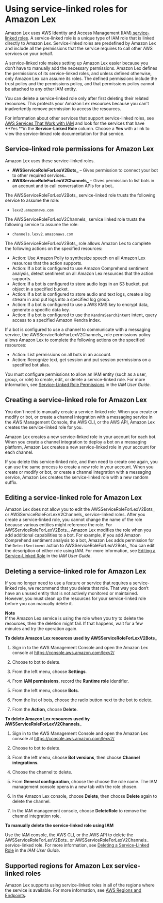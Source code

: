 # Using service\-linked roles for Amazon Lex<a name="using-service-linked-roles"></a>

Amazon Lex uses AWS Identity and Access Management \(IAM\)[ service\-linked roles](https://docs.aws.amazon.com/IAM/latest/UserGuide/id_roles_terms-and-concepts.html#iam-term-service-linked-role)\. A service\-linked role is a unique type of IAM role that is linked directly to Amazon Lex\. Service\-linked roles are predefined by Amazon Lex and include all the permissions that the service requires to call other AWS services on your behalf\. 

A service\-linked role makes setting up Amazon Lex easier because you don’t have to manually add the necessary permissions\. Amazon Lex defines the permissions of its service\-linked roles, and unless defined otherwise, only Amazon Lex can assume its roles\. The defined permissions include the trust policy and the permissions policy, and that permissions policy cannot be attached to any other IAM entity\.

You can delete a service\-linked role only after first deleting their related resources\. This protects your Amazon Lex resources because you can't inadvertently remove permission to access the resources\.

For information about other services that support service\-linked roles, see [AWS Services That Work with IAM](https://docs.aws.amazon.com/IAM/latest/UserGuide/reference_aws-services-that-work-with-iam.html) and look for the services that have **Yes **in the **Service\-Linked Role** column\. Choose a **Yes** with a link to view the service\-linked role documentation for that service\.

## Service\-linked role permissions for Amazon Lex<a name="slr-permissions"></a>

Amazon Lex uses these service\-linked roles\.
+ **AWSServiceRoleForLexV2Bots\_** – Gives permission to connect your bot to other required services\.\.
+ **AWSServiceRoleForLexV2Channels\_** – Gives permission to list bots in an account and to call conversation APIs for a bot\.\.

The AWSServiceRoleForLexV2Bots\_ service\-linked role trusts the following service to assume the role:
+ `lexv2.amazonaws.com`

The AWSServiceRoleForLexV2Channels\_ service linked role trusts the following service to assume the role:
+ `channels.lexv2.amazonaws.com`

The AWSServiceRoleForLexV2Bots\_ role allows Amazon Lex to complete the following actions on the specified resources:
+ Action: Use Amazon Polly to synthesize speech on all Amazon Lex resources that the action supports\.
+ Action: If a bot is configured to use Amazon Comprehend sentiment analysis, detect sentiment on all Amazon Lex resources that the action supports\.
+ Action: If a bot is configured to store audio logs in an S3 bucket, put object in a specified bucket\.
+ Action: If a bot is configured to store audio and text logs, create a log stream in and put logs into a specified log group\.
+ Action: If a bot is configured to use a AWS KMS key to encrypt data, generate a specific data key\.
+ Action: If a bot is configured to use the `KendraSearchIntent` intent, query access to a specified Amazon Kendra index\.

If a bot is configured to use a channel to communicate with a messaging service, the AWSServiceRoleForLexV2Channels\_ role permissions policy allows Amazon Lex to complete the following actions on the specified resources:
+ Action: List permissions on all bots in an account\.
+ Action: Recognize text, get session and put session permissions on a specified bot alias\.

You must configure permissions to allow an IAM entity \(such as a user, group, or role\) to create, edit, or delete a service\-linked role\. For more information, see [Service\-Linked Role Permissions](https://docs.aws.amazon.com/IAM/latest/UserGuide/using-service-linked-roles.html#service-linked-role-permissions) in the *IAM User Guide*\.

## Creating a service\-linked role for Amazon Lex<a name="create-slr"></a>

You don't need to manually create a service\-linked role\. When you create or modify or bot, or create a channel integration with a messaging service in the AWS Management Console, the AWS CLI, or the AWS API, Amazon Lex creates the service\-linked role for you\. 

Amazon Lex creates a new service\-linked role in your account for each bot\. When you create a channel integration to deploy a bot on a messaging platform, Amazon Lex creates a new service\-linked role in your account for each channel\.

If you delete this service\-linked role, and then need to create one again, you can use the same process to create a new role in your account\. When you create or modify or bot, or create a channel integration with a messaging service, Amazon Lex creates the service\-linked role with a new random suffix\. 

## Editing a service\-linked role for Amazon Lex<a name="edit-slr"></a>

Amazon Lex does not allow you to edit the AWSServiceRoleForLexV2Bots\_ or AWSServiceRoleForLexV2Channels\_ service\-linked roles\. After you create a service\-linked role, you cannot change the name of the role because various entities might reference the role\. For AWSServiceRoleForLexV2Bots\_, Amazon Lex modifies the role when you add additional capabilities to a bot\. For example, if you add Amazon Comprehend sentiment analysis to a bot, Amazon Lex adds permission for the `DetectSentiment` action to AWSServiceRoleForLexV2Bots\_ You can edit the description of either role using IAM\. For more information, see [Editing a Service\-Linked Role](https://docs.aws.amazon.com/IAM/latest/UserGuide/using-service-linked-roles.html#edit-service-linked-role) in the *IAM User Guide*\.

## Deleting a service\-linked role for Amazon Lex<a name="delete-slr"></a>

If you no longer need to use a feature or service that requires a service\-linked role, we recommend that you delete that role\. That way you don’t have an unused entity that is not actively monitored or maintained\. However, you must clean up the resources for your service\-linked role before you can manually delete it\.

**Note**  
If the Amazon Lex service is using the role when you try to delete the resources, then the deletion might fail\. If that happens, wait for a few minutes and try the operation again\.

**To delete Amazon Lex resources used by AWSServiceRoleForLexV2Bots\_**

1. Sign in to the AWS Management Console and open the Amazon Lex console at [ https://console\.aws\.amazon\.com/lexv2/ ](https://console.aws.amazon.com/https://console.aws.amazon.com/lexv2/)

1. Choose to bot to delete\. 

1. From the left menu, choose **Settings**\.

1. From **IAM permissions**, record the **Runtime role** identifier\.

1. From the left menu, choose **Bots**\.

1. From the list of bots, choose the radio button next to the bot to delete\.

1. From the **Action**, choose **Delete**\.

**To delete Amazon Lex resources used by AWSServiceRoleForLexV2Channels\_**

1. Sign in to the AWS Management Console and open the Amazon Lex console at [ https://console\.aws\.amazon\.com/lexv2/ ](https://console.aws.amazon.com/https://console.aws.amazon.com/lexv2/)

1. Choose to bot to delete\. 

1. From the left menu, choose **Bot versions**, then choose **Channel integrations**\.

1. Choose the channel to delete\.

1. From **General configuration**, choose the choose the role name\. The IAM management console opens in a new tab with the role chosen\.

1. In the Amazon Lex console, choose **Delete**, then choose **Delete** again to delete the channel\.

1. In the IAM management console, choose **DeleteRole** to remove the channel integration role\.

**To manually delete the service\-linked role using IAM**

Use the IAM console, the AWS CLI, or the AWS API to delete the AWSServiceRoleForLexV2Bots\_ or AWSServiceRoleForLexV2Channels\_ service\-linked role\. For more information, see [Deleting a Service\-Linked Role](https://docs.aws.amazon.com/IAM/latest/UserGuide/using-service-linked-roles.html#delete-service-linked-role) in the *IAM User Guide*\.

## Supported regions for Amazon Lex service\-linked roles<a name="slr-regions"></a>

Amazon Lex supports using service\-linked roles in all of the regions where the service is available\. For more information, see [AWS Regions and Endpoints](https://docs.aws.amazon.com/general/latest/gr/rande.html)\.